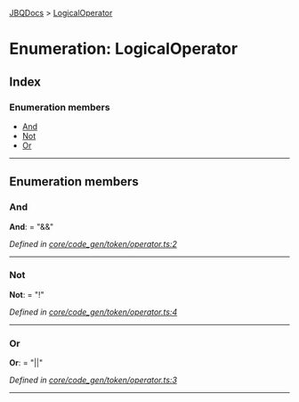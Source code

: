 [JBQDocs](../README.md) > [LogicalOperator](../enums/logicaloperator.md)

# Enumeration: LogicalOperator

## Index

### Enumeration members

* [And](logicaloperator.md#and)
* [Not](logicaloperator.md#not)
* [Or](logicaloperator.md#or)

---

## Enumeration members

<a id="and"></a>

###  And

**And**:  = "&&"

*Defined in [core/code_gen/token/operator.ts:2](https://github.com/krnik/vjs-validator/blob/08b1300/src/core/code_gen/token/operator.ts#L2)*

___
<a id="not"></a>

###  Not

**Not**:  = "!"

*Defined in [core/code_gen/token/operator.ts:4](https://github.com/krnik/vjs-validator/blob/08b1300/src/core/code_gen/token/operator.ts#L4)*

___
<a id="or"></a>

###  Or

**Or**:  = "||"

*Defined in [core/code_gen/token/operator.ts:3](https://github.com/krnik/vjs-validator/blob/08b1300/src/core/code_gen/token/operator.ts#L3)*

___

